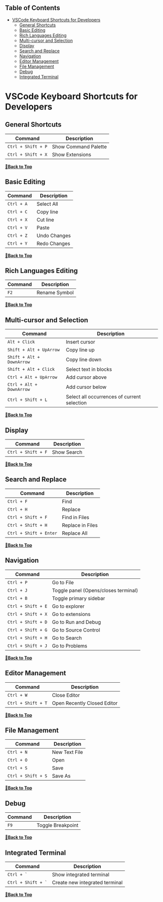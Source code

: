 ## Table of Contents

- [VSCode Keyboard Shortcuts for Developers](#vscode-keyboard-shortcuts-for-developers)
  - [General Shortcuts](#general-shortcuts)
  - [Basic Editing](#basic-editing)
  - [Rich Languages Editing](#rich-languages-editing)
  - [Multi-cursor and Selection](#multi-cursor-and-selection)
  - [Display](#display)
  - [Search and Replace](#search-and-replace)
  - [Navigation](#navigation)
  - [Editor Management](#editor-management)
  - [File Management](#file-management)
  - [Debug](#debug)
  - [Integrated Terminal](#integrated-terminal)

# VSCode Keyboard Shortcuts for Developers

## General Shortcuts

| Command | Description |
| ------- | ----------- |
| `Ctrl + Shift + P` | Show Command Palette |
| `Ctrl + Shift + X` | Show Extensions |

**[🔼Back to Top](#table-of-contents)**

## Basic Editing

| Command | Description |
| ------- | ----------- |
| `Ctrl + A` | Select All |
| `Ctrl + C` | Copy line |
| `Ctrl + X` | Cut line |
| `Ctrl + V` | Paste |
| `Ctrl + Z` | Undo Changes |
| `Ctrl + Y` | Redo Changes |

**[🔼Back to Top](#table-of-contents)**

## Rich Languages Editing

| Command | Description |
| ------- | ----------- |
| `F2` | Rename Symbol |

**[🔼Back to Top](#table-of-contents)**

## Multi-cursor and Selection

| Command | Description |
| ------- | ----------- |
| `Alt + Click` | Insert cursor |
| `Shift + Alt + UpArrow` | Copy line up |
| `Shift + Alt + DownArrow` | Copy line down |
| `Shift + Alt + Click` | Select text in blocks |
| `Ctrl + Alt + UpArrow` | Add cursor above |
| `Ctrl + Alt + DownArrow` | Add cursor below |
| `Ctrl + Shift + L` | Select all occurrences of current selection |

**[🔼Back to Top](#table-of-contents)**

## Display

| Command | Description |
| ------- | ----------- |
| `Ctrl + Shift + F` | Show Search |

**[🔼Back to Top](#table-of-contents)**

## Search and Replace

| Command | Description |
| ------- | ----------- |
| `Ctrl + F` | Find |
| `Ctrl + H` | Replace |
| `Ctrl + Shift + F` | Find in Files |
| `Ctrl + Shift + H` | Replace in Files |
| `Ctrl + Shift + Enter` | Replace All |

**[🔼Back to Top](#table-of-contents)**

## Navigation

| Command | Description |
| ------- | ----------- |
| `Ctrl + P` | Go to File |
| `Ctrl + J` | Toggle panel (Opens/closes terminal) |
| `Ctrl + B` | Toggle primary sidebar |
| `Ctrl + Shift + E` | Go to explorer |
| `Ctrl + Shift + X` | Go to extensions |
| `Ctrl + Shift + D` | Go to Run and Debug |
| `Ctrl + Shift + G` | Go to Source Control |
| `Ctrl + Shift + H` | Go to Search |
| `Ctrl + Shift + J` | Go to Problems |

**[🔼Back to Top](#table-of-contents)**

## Editor Management

| Command | Description |
| ------- | ----------- |
| `Ctrl + W` | Close Editor |
| `Ctrl + Shift + T` | Open Recently Closed Editor |

**[🔼Back to Top](#table-of-contents)**

## File Management

| Command | Description |
| ------- | ----------- |
| `Ctrl + N` | New Text File |
| `Ctrl + O` | Open |
| `Ctrl + S` | Save |
| `Ctrl + Shift + S` | Save As |

**[🔼Back to Top](#table-of-contents)**

## Debug

| Command | Description |
| ------- | ----------- |
| `F9` | Toggle Breakpoint |

**[🔼Back to Top](#table-of-contents)**

## Integrated Terminal

| Command | Description |
| ------- | ----------- |
| `` Ctrl + ` `` | Show integrated terminal |
| `` Ctrl + Shift + ` `` | Create new integrated terminal |

**[🔼Back to Top](#table-of-contents)**
